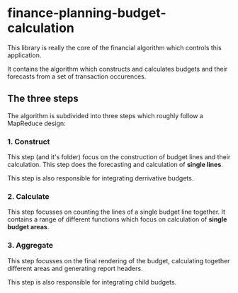# finance-planning-budget-calculation

This library is really the core of the financial algorithm which controls this application.

It contains the algorithm which constructs and calculates budgets and their forecasts from a set of transaction occurences.

## The three steps

The algorithm is subdivided into three steps which roughly follow a MapReduce design:

### 1. Construct

This step (and it's folder) focus on the construction of budget lines and their calculation.
This step does the forecasting and calculation of <b>single lines</b>.

This step is also responsible for integrating derrivative budgets.

### 2. Calculate

This step focusses on counting the lines of a single budget line together.
It contains a range of different functions which focus on calculation of <b>single budget areas</b>.

### 3. Aggregate

This step focusses on the final rendering of the budget,
  calculating together different areas and generating report headers.

This step is also responsible for integrating child budgets.
